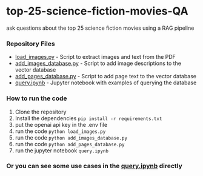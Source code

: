 # top-25-science-fiction-movies-QA
ask questions about the top 25 science fiction movies using a RAG pipeline 

### Repository Files
- [load_images.py](load_images.py) - Script to extract images and text from the PDF
- [add_images_database.py](add_images_database.py) - Script to add image descriptions to the vector database
- [add_pages_database.py](add_pages_database.py) - Script to add page text to the vector database
- [query.ipynb](query.ipynb) - Jupyter notebook with examples of querying the database

### How to run the code

1. Clone the repository
2. Install the dependencies ```pip install -r requirements.txt```
3. put the openai api key in the .env file
4. run the code ```python load_images.py```
5. run the code ```python add_images_database.py```
6. run the code ```python add_pages_database.py```
7. run the jupyter notebook ```query.ipynb```

### Or you can see some use cases in the [query.ipynb](query.ipynb) directly
